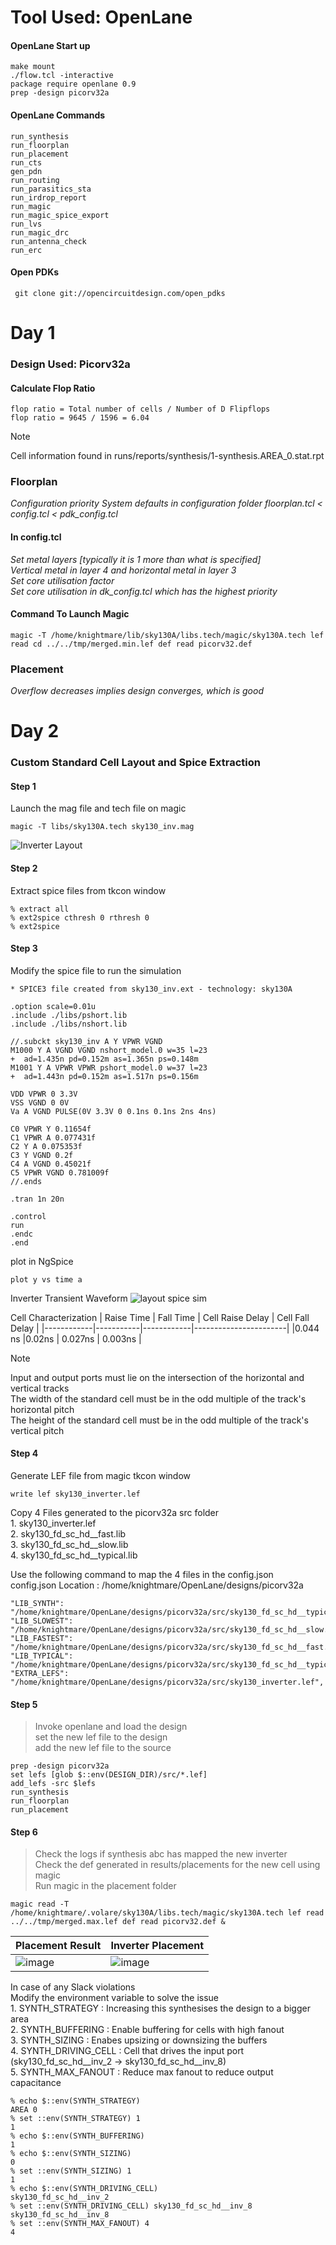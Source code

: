 # Tool Used: OpenLane
#### OpenLane Start up
```
make mount
./flow.tcl -interactive
package require openlane 0.9
prep -design picorv32a
```
#### OpenLane Commands
```
run_synthesis
run_floorplan
run_placement
run_cts
gen_pdn
run_routing
run_parasitics_sta
run_irdrop_report
run_magic
run_magic_spice_export
run_lvs
run_magic_drc
run_antenna_check
run_erc
```

#### Open PDKs
```
 git clone git://opencircuitdesign.com/open_pdks
```


# Day 1
### Design Used: Picorv32a
#### Calculate Flop Ratio
```
flop ratio = Total number of cells / Number of D Flipflops
flop ratio = 9645 / 1596 = 6.04
```
> [!NOTE]
> Cell information found in runs/reports/synthesis/1-synthesis.AREA_0.stat.rpt </br>

### Floorplan

*Configuration priority System defaults in configuration folder floorplan.tcl < config.tcl < pdk_config.tcl* </br>
#### In config.tcl
*Set metal layers [typically it is 1 more than what is specified]*</br>
*Vertical metal in layer 4 and horizontal metal in layer 3* <br>
*Set core utilisation factor* </br>
*Set core utilisation in dk_config.tcl which has the highest priority*


#### Command To Launch Magic
```
magic -T /home/knightmare/lib/sky130A/libs.tech/magic/sky130A.tech lef read cd ../../tmp/merged.min.lef def read picorv32.def 
```

### Placement
*Overflow decreases implies design converges, which is good* </br>

# Day 2
### Custom Standard Cell Layout and Spice Extraction

#### Step 1
Launch the mag file and tech file on magic
```
magic -T libs/sky130A.tech sky130_inv.mag 
```
![Inverter Layout](https://github.com/Knightmare-0/Vishnu-VSD-HDP/assets/112769624/691e3a07-46a1-41c9-9c83-d1502286d6e6)

#### Step 2
Extract spice files from tkcon window
```
% extract all
% ext2spice cthresh 0 rthresh 0
% ext2spice
```
#### Step 3
Modify the spice file to run the simulation
```
* SPICE3 file created from sky130_inv.ext - technology: sky130A

.option scale=0.01u
.include ./libs/pshort.lib
.include ./libs/nshort.lib

//.subckt sky130_inv A Y VPWR VGND
M1000 Y A VGND VGND nshort_model.0 w=35 l=23
+  ad=1.435n pd=0.152m as=1.365n ps=0.148m
M1001 Y A VPWR VPWR pshort_model.0 w=37 l=23
+  ad=1.443n pd=0.152m as=1.517n ps=0.156m

VDD VPWR 0 3.3V
VSS VGND 0 0V
Va A VGND PULSE(0V 3.3V 0 0.1ns 0.1ns 2ns 4ns)

C0 VPWR Y 0.11654f
C1 VPWR A 0.077431f
C2 Y A 0.075353f
C3 Y VGND 0.2f
C4 A VGND 0.45021f
C5 VPWR VGND 0.781009f
//.ends

.tran 1n 20n

.control
run
.endc
.end
```
plot in NgSpice 
```
plot y vs time a
```

Inverter Transient Waveform
![layout spice sim](https://github.com/Knightmare-0/Vishnu-VSD-HDP/assets/112769624/e7b39bc8-e181-43d9-b250-10b365e552f6)

Cell Characterization
| Raise Time | Fall Time | Cell Raise Delay | Cell Fall Delay | 
|------------|-----------|------------|-----------------------|
|0.044 ns    |0.02ns     |   0.027ns  |  0.003ns              |

> [!NOTE]
> Input and output ports must lie on the intersection of the horizontal and vertical tracks </br>
> The width of the standard cell must be in the odd multiple of the track's horizontal pitch </br>
> The height of the standard cell must be in the odd multiple of the track's vertical pitch </br>
#### Step 4
Generate LEF file from magic tkcon window
```
write lef sky130_inverter.lef
```
<p>
Copy 4 Files generated to the picorv32a src folder  </br>
1. sky130_inverter.lef </br>
2. sky130_fd_sc_hd__fast.lib</br>
3. sky130_fd_sc_hd__slow.lib</br>
4. sky130_fd_sc_hd__typical.lib</br>
</p>
<p>
  Use the following command to map the 4 files in the config.json </br>
  config.json Location :  /home/knightmare/OpenLane/designs/picorv32a</br>
</p>

```
"LIB_SYNTH": "/home/knightmare/OpenLane/designs/picorv32a/src/sky130_fd_sc_hd__typical.lib",
"LIB_SLOWEST": "/home/knightmare/OpenLane/designs/picorv32a/src/sky130_fd_sc_hd__slow.lib",
"LIB_FASTEST": "/home/knightmare/OpenLane/designs/picorv32a/src/sky130_fd_sc_hd__fast.lib",
"LIB_TYPICAL": "/home/knightmare/OpenLane/designs/picorv32a/src/sky130_fd_sc_hd__typical.lib",
"EXTRA_LEFS": "/home/knightmare/OpenLane/designs/picorv32a/src/sky130_inverter.lef",
```

#### Step 5
> Invoke openlane and load the design </br>
> set the new lef file to the design </br>
> add the new lef file to the source </br>

```
prep -design picorv32a
set lefs [glob $::env(DESIGN_DIR)/src/*.lef]
add_lefs -src $lefs
run_synthesis
run_floorplan
run_placement
```
#### Step 6 

> Check the logs if synthesis abc has mapped the new inverter </br>
> Check the def generated in results/placements for the new cell using magic </br>
> Run magic in the placement folder
```
magic read -T /home/knightmare/.volare/sky130A/libs.tech/magic/sky130A.tech lef read ../../tmp/merged.max.lef def read picorv32.def &

```
|Placement Result | Inverter Placement |
|-----------------|-------------------|
|![image](https://github.com/Knightmare-0/Vishnu-VSD-HDP/assets/112769624/c60cbde3-af14-46dd-b38c-a42b43ce13b7)|![image](https://github.com/Knightmare-0/Vishnu-VSD-HDP/assets/112769624/d116fc3e-cba6-4178-bc34-6c99c67bda8c)|

<p>
 In case of any Slack violations </br>
 Modify the environment variable to solve the issue </br>
 1. SYNTH_STRATEGY : Increasing this synthesises the design to a bigger area </br>
 2. SYNTH_BUFFERING : Enable buffering for cells with high fanout </br>
 3. SYNTH_SIZING : Enabes upsizing or downsizing the buffers </br>
 4. SYNTH_DRIVING_CELL : Cell that drives the input port (sky130_fd_sc_hd__inv_2 -> sky130_fd_sc_hd__inv_8) </br>
 5. SYNTH_MAX_FANOUT : Reduce max fanout to reduce output capacitance </br>
</p>

```
% echo $::env(SYNTH_STRATEGY)
AREA 0
% set ::env(SYNTH_STRATEGY) 1
1
% echo $::env(SYNTH_BUFFERING)  
1
% echo $::env(SYNTH_SIZING)
0
% set ::env(SYNTH_SIZING) 1
1
% echo $::env(SYNTH_DRIVING_CELL)
sky130_fd_sc_hd__inv_2
% set ::env(SYNTH_DRIVING_CELL) sky130_fd_sc_hd__inv_8
sky130_fd_sc_hd__inv_8
% set ::env(SYNTH_MAX_FANOUT) 4
4
```













